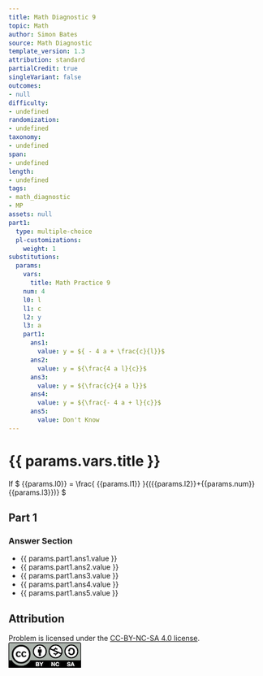 ```yaml
---
title: Math Diagnostic 9
topic: Math
author: Simon Bates
source: Math Diagnostic
template_version: 1.3
attribution: standard
partialCredit: true
singleVariant: false
outcomes:
- null
difficulty:
- undefined
randomization:
- undefined
taxonomy:
- undefined
span:
- undefined
length:
- undefined
tags:
- math_diagnostic
- MP
assets: null
part1:
  type: multiple-choice
  pl-customizations:
    weight: 1
substitutions:
  params:
    vars:
      title: Math Practice 9
    num: 4
    l0: l
    l1: c
    l2: y
    l3: a
    part1:
      ans1:
        value: y = ${ - 4 a + \frac{c}{l}}$
      ans2:
        value: y = ${\frac{4 a l}{c}}$
      ans3:
        value: y = ${\frac{c}{4 a l}}$
      ans4:
        value: y = ${\frac{- 4 a + l}{c}}$
      ans5:
        value: Don't Know
---
```

# {{ params.vars.title }}
If $ {{params.l0}} = \frac{ {{params.l1}} }{({{params.l2}}+{{params.num}}{{params.l3}})} $

## Part 1

### Answer Section

- {{ params.part1.ans1.value }}
- {{ params.part1.ans2.value }}
- {{ params.part1.ans3.value }}
- {{ params.part1.ans4.value }}
- {{ params.part1.ans5.value }}

## Attribution

Problem is licensed under the [CC-BY-NC-SA 4.0 license](https://creativecommons.org/licenses/by-nc-sa/4.0/).<br> ![The Creative Commons 4.0 license requiring attribution-BY, non-commercial-NC, and share-alike-SA license.](https://raw.githubusercontent.com/firasm/bits/master/by-nc-sa.png)